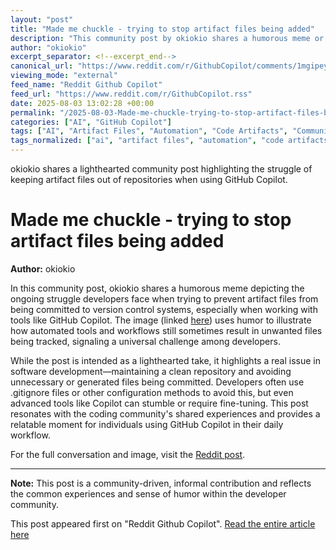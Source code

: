 ```yaml
---
layout: "post"
title: "Made me chuckle - trying to stop artifact files being added"
description: "This community post by okiokio shares a humorous meme or image related to the challenges of preventing artifact files from being added, particularly in the context of GitHub Copilot. The post reflects the lighter side of dealing with developer tools and common workflow obstacles."
author: "okiokio"
excerpt_separator: <!--excerpt_end-->
canonical_url: "https://www.reddit.com/r/GithubCopilot/comments/1mgipey/made_me_chuckle_trying_to_stop_artifact_files/"
viewing_mode: "external"
feed_name: "Reddit Github Copilot"
feed_url: "https://www.reddit.com/r/GithubCopilot.rss"
date: 2025-08-03 13:02:28 +00:00
permalink: "/2025-08-03-Made-me-chuckle-trying-to-stop-artifact-files-being-added.html"
categories: ["AI", "GitHub Copilot"]
tags: ["AI", "Artifact Files", "Automation", "Code Artifacts", "Community", "Developer Workflow", "GitHub Copilot", "Humor", "Software Development", "Source Control", "Version Control"]
tags_normalized: ["ai", "artifact files", "automation", "code artifacts", "community", "developer workflow", "github copilot", "humor", "software development", "source control", "version control"]
---
```


okiokio shares a lighthearted community post highlighting the struggle of keeping artifact files out of repositories when using GitHub Copilot.<!--excerpt_end-->

# Made me chuckle - trying to stop artifact files being added

**Author:** okiokio

In this community post, okiokio shares a humorous meme depicting the ongoing struggle developers face when trying to prevent artifact files from being committed to version control systems, especially when working with tools like GitHub Copilot. The image (linked [here](https://i.redd.it/n1tm52poysgf1.png)) uses humor to illustrate how automated tools and workflows still sometimes result in unwanted files being tracked, signaling a universal challenge among developers.

While the post is intended as a lighthearted take, it highlights a real issue in software development—maintaining a clean repository and avoiding unnecessary or generated files being committed. Developers often use .gitignore files or other configuration methods to avoid this, but even advanced tools like Copilot can stumble or require fine-tuning. This post resonates with the coding community's shared experiences and provides a relatable moment for individuals using GitHub Copilot in their daily workflow.

For the full conversation and image, visit the [Reddit post](https://www.reddit.com/r/GithubCopilot/comments/1mgipey/made_me_chuckle_trying_to_stop_artifact_files/).

---

**Note:** This post is a community-driven, informal contribution and reflects the common experiences and sense of humor within the developer community.

This post appeared first on "Reddit Github Copilot". [Read the entire article here](https://www.reddit.com/r/GithubCopilot/comments/1mgipey/made_me_chuckle_trying_to_stop_artifact_files/)
